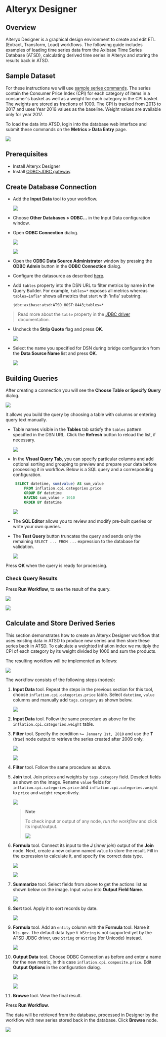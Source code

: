 # Alteryx Designer


## Overview

Alteryx Designer is a graphical design environment to create and edit ETL
(Extract, Transform, Load) workflows. The following guide includes examples of
loading time series data from the Axibase Time Series Database (ATSD),
calculating derived time series in Alteryx and storing the results back in ATSD.

## Sample Dataset

For these instructions we will use [sample series commands](resources/commands.txt).
The series contain the Consumer Price Index (CPI) for each category
of items in a consumer's basket as well as a weight for each category in the CPI
basket. The weights are stored as fractions of 1000. The CPI is tracked from 2013 to
2017 and uses Year 2016 values as the baseline. Weight values are available only for
year 2017.

To load the data into ATSD, login into the database web interface and submit
these commands on the **Metrics > Data Entry** page.

![](images/metrics_entry.png)

## Prerequisites

- Install Alteryx Designer
- Install [ODBC-JDBC gateway](../odbc/README.md).

## Create Database Connection

- Add the **Input Data** tool to your workflow.

  ![](images/input_data.png)

- Choose **Other Databases > ODBC...** in the Input Data configuration window.
- Open **ODBC Connection** dialog.

  ![](images/choose_odbc.png)

  ![](images/no_dsn.png)

- Open the **ODBC Data Source Administrator** window by pressing the **ODBC Admin** button in the **ODBC Connection** dialog.

- Configure the datasource as described [here](../odbc/README.md#configure-odbc-data-source).

- Add `tables` property into the DSN URL to filter metrics by name in the Query
  Builder. For example, `tables=*` exposes all metrics whereas `tables=infla*`
  shows all metrics that start with 'infla' substring.

  ```text
  jdbc:axibase:atsd:ATSD_HOST:8443;tables=*
  ```

> Read more about the `table` property in the [JDBC driver](https://github.com/axibase/atsd-jdbc#jdbc-connection-properties-supported-by-driver) documentation.

- Uncheck the **Strip Quote** flag and press **OK**.

  ![](images/odbc_quotes.png)

- Select the name you specified for DSN during bridge configuration from the **Data
  Source Name** list and press **OK**.

  ![](images/dsn_list.png)

## Building Queries

After creating a connection you will see the **Choose Table or Specify Query** dialog.

![](images/choose_table.png)

It allows you build the query by choosing a table with columns or entering query
text manually.

- Table names visible in the **Tables** tab satisfy the `tables` pattern
  specified in the DSN URL. Click the **Refresh** button to reload the list, if
  necessary.

  ![](images/metrics_list.png)

- In the **Visual Query Tab**, you can specify particular columns and add optional
  sorting and grouping to preview and prepare your
  data before processing it in workflow. Below is a SQL query and a corresponding
  configuration.

  ```sql
   SELECT datetime, sum(value) AS sum_value
       FROM inflation.cpi.categories.price
       GROUP BY datetime
       HAVING sum_value > 1010
       ORDER BY datetime
  ```

  ![](images/visual_builder.png)

- The **SQL Editor** allows you to review and modify pre-built queries or write
  your own queries.

- The **Test Query** button truncates the query and sends only the remaining
  `SELECT ... FROM ...` expression to the database for validation.

  ![](images/sql_editor.png)

Press **OK** when the query is ready for processing.

### Check Query Results

Press **Run Workflow**, to see the result of the query.

![](images/run_workflow.png)

![](images/results.png)

## Calculate and Store Derived Series

This section demonstrates how to create an Alteryx Designer workflow that uses existing
data in ATSD to produce new series and then store these series back in ATSD.
To calculate a weighted inflation index we multiply the CPI of each category by
its weight divided by 1000 and sum the products.

The resulting workflow will be implemented as follows:

![](images/workflow.png)

The workflow consists of the following steps (nodes):

1. **Input Data** tool.
   Repeat the steps in the previous section for this tool, choose
   `inflation.cpi.categories.price` table. Select `datetime`,
   `value` columns and manually add `tags.category` as shown below.

   ![](images/select_columns.png)

2. **Input Data** tool. Follow the same procedure as above for the
   `inflation.cpi.categories.weight` table.

3. **Filter** tool. Specify the condition `>= January 1st, 2010`
   and use the **T** (_true_) node output to retrieve the series created after 2009 only.

   ![](images/filter.png)

   ![](images/true_output.png)

4. **Filter** tool. Follow the same procedure as above.

5. **Join** tool. Join prices and weights by `tags.category` field. Deselect
   fields as shown on the image. Rename `value` fields for
   `inflation.cpi.categories.price` and `inflation.cpi.categories.weight` to
   `price` and `weight` respectively.

   ![](images/join.png)

   > **Note**
   >
   > To check input or output of any node, _run the workflow_ and click its
   > input/output.
   >
   > ![](images/join_output.png)

6. **Formula** tool. Connect its input to the **J** (_inner join_)
   output of the **Join** node. Next, create a new column named `value` to
   store the result. Fill in the expression to calculate it, and specify the
   correct data type.

   ![](images/add_column.png)

   ![](images/formula.png)

7. **Summarize** tool. Select fields from above to get the actions list as shown
   below on the image. Input `value` into  **Output Field Name**.

   ![](images/summarize.png)

8. **Sort** tool. Apply it to sort records by date.

   ![](images/sort.png)

9. **Formula** tool. Add an `entity` column with the **Formula** tool. Name it
   `bls.gov`. The default data type `V_WString` is not supported yet by the ATSD JDBC driver,
   use `String` or `WString` (for Unicode) instead.

   ![](images/entity.png)

10. **Output Data** tool. Choose ODBC Connection as before and enter a name for
    the new metric, in this case `inflation.cpi.composite.price`.
    Edit **Output Options** in the configuration dialog.

    ![](images/metric_name.png)

    ![](images/output.png)

11. **Browse** tool. View the final result.

Press **Run Workflow**.

The data will be retrieved from the database, processed in Designer by the workflow
with new series stored back in the database. Click **Browse** node.

   ![](images/calc_results.png)
